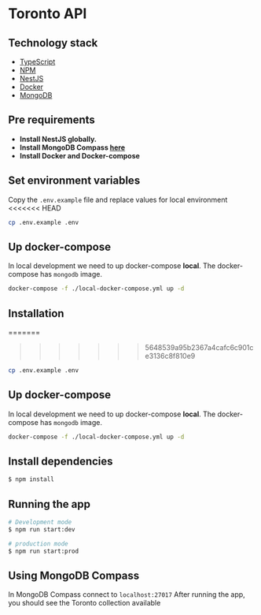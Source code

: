 # Toronto API

## Technology stack

- [TypeScript](https://www.typescriptlang.org/docs/)
- [NPM](https://www.npmjs.com/)
- [NestJS](https://docs.nestjs.com/)
- [Docker](https://www.docker.com/)
- [MongoDB](https://www.mongodb.com/es)

## Pre requirements

- **Install NestJS globally.**
- **Install MongoDB Compass [here](https://www.mongodb.com/es/products/tools/compass)**
- **Install Docker and Docker-compose**

## Set environment variables

Copy the `.env.example` file and replace values for local environment
<<<<<<< HEAD

```bash
cp .env.example .env
```

## Up docker-compose

In local development we need to up docker-compose **local**.
The docker-compose has `mongodb` image.

```bash
docker-compose -f ./local-docker-compose.yml up -d
```

## Installation
=======
>>>>>>> 5648539a95b2367a4cafc6c901ce3136c8f810e9

```bash
cp .env.example .env
```

## Up docker-compose

In local development we need to up docker-compose **local**.
The docker-compose has `mongodb` image.

```bash
docker-compose -f ./local-docker-compose.yml up -d
```

## Install dependencies

```bash
$ npm install
```

## Running the app

```bash
# Development mode
$ npm run start:dev

# production mode
$ npm run start:prod
```

## Using MongoDB Compass

In MongoDB Compass connect to `localhost:27017`
After running the app, you should see the Toronto collection available
